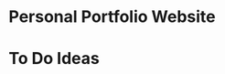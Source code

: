 <h1>Personal Portfolio Website</h1>
<p></p>

<h1>To Do Ideas</h1>
<a href='https://github.com/AsmrProg-YT/100-days-of-javascript/tree/master/Day%20%2306%20-%20Simple%20XO%20Game' />
